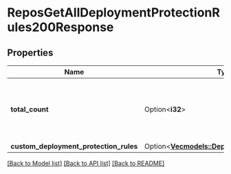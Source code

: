 # ReposGetAllDeploymentProtectionRules200Response

## Properties

Name | Type | Description | Notes
------------ | ------------- | ------------- | -------------
**total_count** | Option<**i32**> | The number of enabled custom deployment protection rules for this environment | [optional]
**custom_deployment_protection_rules** | Option<[**Vec<models::DeploymentProtectionRule>**](deployment-protection-rule.md)> |  | [optional]

[[Back to Model list]](../README.md#documentation-for-models) [[Back to API list]](../README.md#documentation-for-api-endpoints) [[Back to README]](../README.md)


